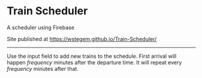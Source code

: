 # Train Scheduler

A scheduler using Firebase

Site published at https://wstegem.github.io/Train-Scheduler/

----------------------------------------------------------------

Use the input field to add new trains to the schedule. First arrival will happen *frequency* minutes after the departure time. It will repeat every *frequency* minutes after that.
